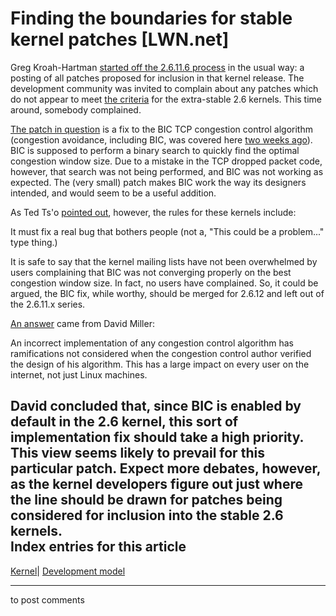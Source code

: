 # Finding the boundaries for stable kernel patches [LWN.net]

Greg Kroah-Hartman [started off the 2.6.11.6 process](/Articles/130556/) in the usual way: a posting of all patches proposed for inclusion in that kernel release. The development community was invited to complain about any patches which do not appear to meet [the criteria](/Articles/126915/) for the extra-stable 2.6 kernels. This time around, somebody complained. 

[The patch in question](/Articles/130559/) is a fix to the BIC TCP congestion control algorithm (congestion avoidance, including BIC, was covered here [two weeks ago](/Articles/128681/)). BIC is supposed to perform a binary search to quickly find the optimal congestion window size. Due to a mistake in the TCP dropped packet code, however, that search was not being performed, and BIC was not working as expected. The (very small) patch makes BIC work the way its designers intended, and would seem to be a useful addition. 

As Ted Ts'o [pointed out](/Articles/130560/), however, the rules for these kernels include: 

It must fix a real bug that bothers people (not a, "This could be a problem..." type thing.) 

It is safe to say that the kernel mailing lists have not been overwhelmed by users complaining that BIC was not converging properly on the best congestion window size. In fact, no users have complained. So, it could be argued, the BIC fix, while worthy, should be merged for 2.6.12 and left out of the 2.6.11.x series. 

[An answer](/Articles/130580/) came from David Miller: 

An incorrect implementation of any congestion control algorithm has ramifications not considered when the congestion control author verified the design of his algorithm. This has a large impact on every user on the internet, not just Linux machines. 

David concluded that, since BIC is enabled by default in the 2.6 kernel, this sort of implementation fix should take a high priority. This view seems likely to prevail for this particular patch. Expect more debates, however, as the kernel developers figure out just where the line should be drawn for patches being considered for inclusion into the stable 2.6 kernels.  
Index entries for this article  
---  
[Kernel](/Kernel/Index)| [Development model](/Kernel/Index#Development_model)  
  


* * *

to post comments 
